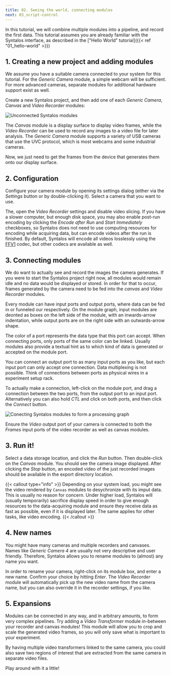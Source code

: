 ```yaml
---
title: 02. Seeing the world, connecting modules
next: 03_script-control
---
```


In this tutorial, we will combine multiple modules into a pipeline, and record the first data.
This tutorial assumes you are already familiar with the Syntalos interface, as described
in the ["Hello World" tutorial]({{< ref "01_hello-world" >}})

## 1. Creating a new project and adding modules

We assume you have a suitable camera connected to your system for this tutorial.
For the *Generic Camera* module, a simple webcam will be sufficient. For more advanced cameras,
separate modules for additional hardware support exist as well.

Create a new Syntalos project, and then add one of each *Generic Camera*, *Canvas* and *Video Recorder* modules:

![Unconnected Syntalos modules](/images/syntalos-modules-unconnected.avif)

The *Canvas* module is a display surface to display video frames, while the *Video Recorder* can be used to record
any images to a video file for later analysis.
The *Generic Camera* module supports a variety of USB cameras that use the UVC protocol, which is most webcams and
some industrial cameras.

Now, we just need to get the frames from the device that generates them onto our display surface.

## 2. Configuration

Configure your camera module by opening its settings dialog (either via the *Settings* button or by double-clicking it).
Select a camera that you want to use.

The, open the *Video Recorder* settings and disable video slicing. If you have a slower computer, but enough
disk space, you may also enable post-run encoding by clicking the *Encode after Run* and *Start Immediately*
checkboxes, so Syntalos does not need to use computing resources for encoding while acquiring data, but can encode
videos after the run is finished.
By default, Syntalos will encode all videos losslessly using the [FFV1](https://en.wikipedia.org/wiki/FFV1)
codec, but other codecs are available as well.

## 3. Connecting modules

We do want to actually see and record the images the camera generates. If you were to start the Syntalos project right now,
all modules would remain idle and no data would be displayed or stored.
In order for that to occur, frames generated by the camera need to be fed into the *canvas* and *Video Recorder* modules.

Every module can have input ports and output ports, where data can be fed in or funneled our respectively.
On the module graph, input modules are deonted as boxes on the left side of the module, with an inwards-arrow indentation,
while output ports are on the right side with an outwards-arrow shape.

The color of a port represents the data type that this port can accept. When connecting ports, only ports of the same color
can be linked. Usually modules also provide a textual hint as to which kind of data is generated or accepted on the module port.

You can connect an output port to as many input ports as you like, but each input port can only accept one connection.
Data multiplexing is not possible. Think of connections between ports as physical wires in a experiment setup rack.

To actually make a connection, left-click on the module port, and drag a connection between the two ports, from
the output port to an input port. Alternatively you can also hold *CTL* and click on both ports, and then click the
*Connect* button.

![Conecting Syntalos modules to form a processing graph](/images/syntalos-modules-connecting.avif)

Ensure the *Video* output port of your camera is connected to both the *Frames* input ports of the video recorder as
well as canvas modules.

## 3. Run it!

Select a data storage location, and click the *Run* button.
Then double-click on the *Canvas* module. You should see the camera image displayed. After clicking the *Stop* button,
an encoded video of the just recorded images should be available in the export directory location.

{{< callout type="info" >}}
Depending on your system load, you might see the video rendered by `Canvas` modules to desychronize with
its imput data. This is usually no reason for concern. Under higher load, Syntalos will (usually temporarily)
sacrifice display speed in order to give enough resources to the data-acquiring module and ensure they receive
data as fast as possible, even if it is displayed later. The same applies for other tasks, like video encoding.
{{< /callout >}}

## 4. New names

You might have many cameras and multiple recorders and canvases. Names like *Generic Camera 4* are usually not very
descriptive and user friendly. Therefore, Syntalos allows you to rename modules to (almost) any name you want.

In order to rename your camera, right-click on its module box, and enter a new name. Confirm your choice by hitting
*Enter*. The *Video Recorder* module will automatically pick up the new video name from the camera name, but you can
also override it in the recorder settings, if you like.

## 5. Expansions

Modules can be connected in any way, and in arbitrary amounts, to form very complex pipelines.
Try adding a *Video Transformer* module in-between your recorder and canvas modules! This module will allow you
to crop and scale the generated video frames, so you will only save what is important to your experiment.

By having multiple video transformers linked to the same camera, you could also save two regions of interest that are
extracted from the same camera in separate video files.

Play around with it a little!
